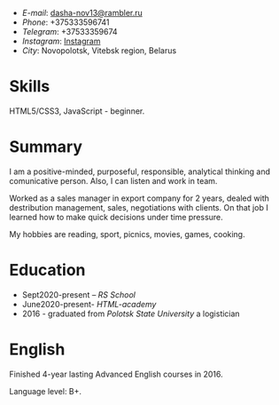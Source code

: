 * *E-mail*: dasha-nov13@rambler.ru
* *Phone*: +375333596741
* *Telegram*: +37533359674
* *Instagram*: [Instagram](https://www.instagram.com/dashamakk/)
* *City*: Novopolotsk, Vitebsk region, Belarus

# Skills 
HTML5/CSS3, JavaScript - beginner.

# Summary
I am a positive-minded, purposeful, responsible, analytical thinking and comunicative person. Also, I can listen and work in team.  

Worked as a sales manager in export company for 2 years, dealed with destribution management, sales, negotiations with clients. 
On that job I learned how to make quick decisions under time pressure.

My hobbies are reading, sport, picnics, movies, games, cooking.


# Education 
* Sept2020-present – *RS School*
* June2020-present-  *HTML-academy*
* 2016 - graduated from *Polotsk State University* a logistician


# English 
Finished 4-year lasting Advanced English courses in 2016.

Language level: B+.